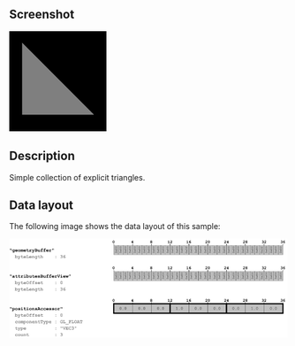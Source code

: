 ## Screenshot

![screenshot](screenshot/screenshot.png)

## Description

Simple collection of explicit triangles.

## Data layout

The following image shows the data layout of this sample:

![triangleWithoutIndices](screenshot/triangleWithoutIndices.png)